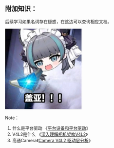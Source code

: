 ## 附加知识：

后续学习如果名词存在疑惑，在这边可以查询相应文档。

 <img src="image/IMG_5006(20220815-103233).JPG" alt="IMG_5006(20220815-103233)" style="zoom:33%;" />

Note：

1. 什么是平台驱动  《[平台设备和平台驱动](https://www.cnblogs.com/DF11G/p/9697885.html)》
2. V4L2是什么  《[深入理解相机架构V4L2](https://blog.csdn.net/wjky2014/article/details/124013250)》
3. 高通Camera《[Camera V4L2 驱动层分析](https://blog.csdn.net/Ciellee/article/details/105483079)》

